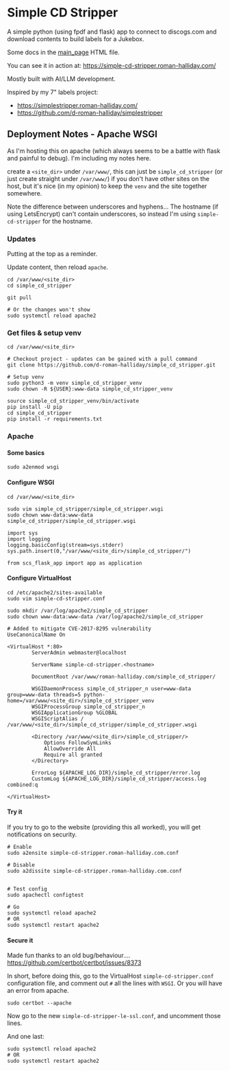 # Simple CD Stripper

A simple python (using fpdf and flask) app to connect to discogs.com and download contents to build labels for a Jukebox.

Some docs in the [main_page](templates/main_page.html) HTML file.

You can see it in action at: https://simple-cd-stripper.roman-halliday.com/

Mostly built with AI/LLM development.

Inspired by my 7" labels project:
* https://simplestripper.roman-halliday.com/
* https://github.com/d-roman-halliday/simplestripper

## Deployment Notes - Apache WSGI

As I'm hosting this on apache (which always seems to be a battle with flask and painful to debug). I'm including my notes here.

create a `<site_dir>` under `/var/www/`, this can just be `simple_cd_stripper` (or just create straight under `/var/www/`) if you don't have other sites on the host, but it's nice (in my opinion) to keep the `venv` and the site together somewhere.

Note the difference between underscores and hyphens... The hostname (if using LetsEncrypt) can't contain underscores, so instead I'm using `simple-cd-stripper` for the hostname.

### Updates

Putting at the top as a reminder.

Update content, then reload `apache`.

```shell
cd /var/www/<site_dir>
cd simple_cd_stripper

git pull

# Or the changes won't show
sudo systemctl reload apache2
```

### Get files & setup venv

```shell
cd /var/www/<site_dir>

# Checkout project - updates can be gained with a pull command
git clone https://github.com/d-roman-halliday/simple_cd_stripper.git

# Setup venv
sudo python3 -m venv simple_cd_stripper_venv
sudo chown -R ${USER}:www-data simple_cd_stripper_venv

source simple_cd_stripper_venv/bin/activate
pip install -U pip
cd simple_cd_stripper
pip install -r requirements.txt
```

### Apache

#### Some basics

```shell
sudo a2enmod wsgi
```
#### Configure WSGI


```shell
cd /var/www/<site_dir>

sudo vim simple_cd_stripper/simple_cd_stripper.wsgi
sudo chown www-data:www-data simple_cd_stripper/simple_cd_stripper.wsgi
```

```
import sys
import logging
logging.basicConfig(stream=sys.stderr)
sys.path.insert(0,"/var/www/<site_dir>/simple_cd_stripper/")

from scs_flask_app import app as application
```

#### Configure VirtualHost

```shell
cd /etc/apache2/sites-available
sudo vim simple-cd-stripper.conf

sudo mkdir /var/log/apache2/simple_cd_stripper
sudo chown www-data:www-data /var/log/apache2/simple_cd_stripper
```

```
# Added to mitigate CVE-2017-8295 vulnerability
UseCanonicalName On

<VirtualHost *:80>
        ServerAdmin webmaster@localhost

        ServerName simple-cd-stripper.<hostname>

        DocumentRoot /var/www/roman-halliday.com/simple_cd_stripper/

        WSGIDaemonProcess simple_cd_stripper_n user=www-data group=www-data threads=5 python-home=/var/www/<site_dir>/simple_cd_stripper_venv
        WSGIProcessGroup simple_cd_stripper_n
        WSGIApplicationGroup %GLOBAL
        WSGIScriptAlias / /var/www/<site_dir>/simple_cd_stripper/simple_cd_stripper.wsgi

        <Directory /var/www/<site_dir>/simple_cd_stripper/>
            Options FollowSymLinks
            AllowOverride All
            Require all granted
        </Directory>

        ErrorLog ${APACHE_LOG_DIR}/simple_cd_stripper/error.log
        CustomLog ${APACHE_LOG_DIR}/simple_cd_stripper/access.log combined:q

</VirtualHost>
```

#### Try it

If you try to go to the website (providing this all worked), you will get notifications on security.

```shell
# Enable
sudo a2ensite simple-cd-stripper.roman-halliday.com.conf

# Disable
sudo a2dissite simple-cd-stripper.roman-halliday.com.conf


# Test config
sudo apachectl configtest

# Go
sudo systemctl reload apache2
# OR
sudo systemctl restart apache2
```

#### Secure it

 Made fun thanks to an old bug/behaviour.... https://github.com/certbot/certbot/issues/8373

In short, before doing this, go to the VirtualHost `simple-cd-stripper.conf` configuration file, and comment out `#` all the lines with `WSGI`. Or you will have an error from apache.

```shell
sudo certbot --apache
```

Now go to the new `simple-cd-stripper-le-ssl.conf`, and uncomment those lines.

And one last:
```shell
sudo systemctl reload apache2
# OR
sudo systemctl restart apache2
```